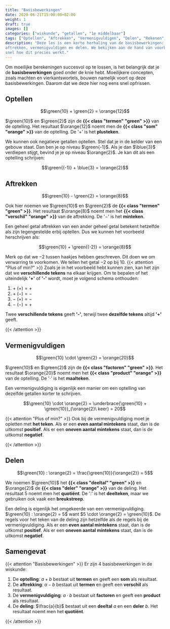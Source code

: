 ```yaml
---
title: "Basisbewerkingen"
date: 2020-06-21T15:00:00+02:00
weight: 1
draft: true
images: []
categories: ["wiskunde", "getallen", "1e middelbaar"]
tags: ["Optellen", "Aftrekken", "Vermenigvuldigen", "Delen", "Rekenen", "Bewerkingen"]
description: "Deze les is een korte herhaling van de basisbewerkingen: optellen,
aftrekken, vermenigvuldigen en delen. We bekijken aan de hand van voorbeelden nog eens
snel hoe dit precies werkt."
---
```

Om moeilijke berekeningen succesvol op te lossen, is het belangrijk dat je de **basisbewerkingen**
goed onder de knie hebt. Moeilijkere concepten, zoals machten en vierkantswortels, bouwen namelijk
voort op deze basisbewerkingen. Daarom dat we deze hier nog eens snel opfrissen.

## Optellen
$$\green{10} + \green{2} = \orange{12}$$

$\green{10}$ en $\green{2}$ zijn de **{{< class "termen" "green" >}}** van de optelling. Het resultaat $\orange{12}$ noemt men
de **{{< class "som" "orange" >}}** van de optelling. De '$+$' is het **plusteken**.

We kunnen ook negatieve getallen optellen. Stel dat je in de kelder van een gebouw staat. Dan ben je op niveau $\green{-1}$.
Als je dan $\blue{3}$ verdiepen stijgt, bevind je je op niveau $\orange{2}$. Je kan dit als een optelling schrijven:

$$\green{(-1)} + \blue{3} = \orange{2}$$

## Aftrekken
$$\green{10} - \green{2} = \orange{8}$$

Ook hier noemen we $\green{10}$ en $\green{2}$ de **{{< class "termen" "green" >}}**. Het resultaat $\orange{8}$ noemt men
het **{{< class "verschil" "orange" >}}** van de aftrekking. De '$-$' is het **minteken**.

Een geheel getal aftrekken van een ander geheel getal betekent hetzelfde als zijn tegengestelde erbij optellen. Dus we kunnen
het voorbeeld herschrijven als:

$$\green{10} + \green{(-2)} = \orange{8}$$

Merk op dat we $-2$ tussen haakjes hebben geschreven. Dit doen we om verwarring te voorkomen. We tellen het getal $-2$ op bij $10$.
{{< attention "Plus of min?" >}}
Zoals je in het voorbeeld hebt kunnen zien, kan het zijn dat we **verschillende tekens** na elkaar krijgen. Om
te bepalen of het uiteindelijk **'+'** of **'-'** wordt, moet je volgend schema onthouden:

1. $+\ (+) = +$
2. $+\ (-) = -$
3. $-\ (+) = -$
4. $-\ (-) = +$

Twee **verschillende tekens** geeft **'-'**, terwijl twee **dezelfde tekens** altijd **'+'** geeft.

{{< /attention >}}

## Vermenigvuldigen
$$\green{10} \cdot \green{2} = \orange{20}$$

$\green{10}$ en $\green{2}$ zijn de **{{< class "factoren" "green" >}}**. Het resultaat $\orange{20}$ noemt men
het **{{< class "product" "orange" >}}** van de optelling. De '$\cdot$' is het **maalteken**.

Een vermenigvuldiging is eigenlijk een manier om een optelling van dezelfde getallen korter te schrijven.

$$\green{10} \cdot \orange{2} = \underbrace{\green{10} + \green{10}}_{\orange{2}\ keer} = 20$$

{{< attention "Plus of min?" >}}
Ook bij de vermenigvuldiging moet je opletten met **het teken**. Als er een **even aantal mintekens** staat,
dan is de uitkomst **positief**. Als er een **oneven aantal mintekens** staat, dan is de uitkomst **negatief**.

{{< /attention >}}

## Delen
$$\green{10} : \orange{2} = \frac{\green{10}}{\orange{2}} = 5$$

We noemen $\green{10}$ het **{{< class "deeltal" "green" >}}** en $\orange{2}$ de **{{< class "deler" "orange" >}}** van de deling. Het resultaat $5$ noemt men
het **quotiënt**. De '$:$' is het **deelteken**, maar we gebruiken ook vaak een **breukstreep**.

Een deling is eigenlijk het omgekeerde van een vermenigvuldiging.
$\green{10} : \orange{2} = 5$ want $5 \cdot \orange{2} = \green{10}$. De regels voor het teken van de deling zijn hetzelfde
als de regels bij de vermenigvuldiging. Als er een **even aantal mintekens** staat,
dan is de uitkomst **positief**. Als er een **oneven aantal mintekens** staat, dan is de uitkomst **negatief**.

## Samengevat
{{< attention "Basisbewerkingen" >}}
Er zijn 4 basisbewerkingen in de wiskunde:

1. De **optelling**: $a + b$ bestaat uit **termen** en geeft een **som** als resultaat.
2. De **aftrekking**: $a - b$ bestaat uit **termen** en geeft een **verschil** als resultaat.
3. De **vermenigvuldiging**: $a \cdot b$ bestaat uit **factoren** en geeft een **product** als resultaat.
4. De **deling**: $\frac{a}{b}$ bestaat uit een **deeltal** $a$ en een **deler** $b$. Het resultaat noemt men 
   het **quotiënt**.

{{< /attention >}}